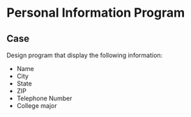 # Personal Information Program

## Case

Design program that display the following information:

- Name
- City
- State
- ZIP
- Telephone Number
- College major
